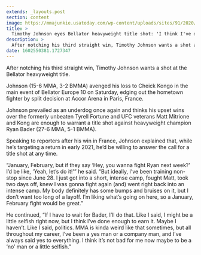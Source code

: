 ```yaml
--- 
extends: _layouts.post 
section: content 
image: https://mmajunkie.usatoday.com/wp-content/uploads/sites/91/2020/10/bellator-paris-timothy-johnson.jpg?w=1000&h=576&crop=1 
title: > 
  Timothy Johnson eyes Bellator heavyweight title shot: 'I think I've done enough to earn it' 
description: > 
  After notching his third straight win, Timothy Johnson wants a shot at the Bellator heavyweight title.Speaking to reporters after his win in France, Johnson explained that, while he’s targeting a return in early 2021, he’d be willing to answer the call for a title shot at any time.Like I said, I might be a little selfish right now, but I think I’ve done enough to earn it.MMA is kinda weird like that sometimes, but all throughout my career, I’ve been a yes man or a company man, and I’ve always said yes to everything.I think it’s not bad for me now maybe to be a ‘no’ man or a little selfish.” 
date: 1602550381.1727347 
--- 
```

After notching his third straight win, Timothy Johnson wants a shot at the Bellator heavyweight title.

Johnson (15-6 MMA, 3-2 BMMA) avenged his loss to Cheick Kongo in the main event of Bellator Europe 10 on Saturday, edging out the hometown fighter by split decision at Accor Arena in Paris, France.

Johnson prevailed as an underdog once again and thinks his upset wins over the formerly unbeaten Tyrell Fortune and UFC veterans Matt Mitrione and Kong are enough to warrant a title shot against heavyweight champion Ryan Bader (27-6 MMA, 5-1 BMMA).

Speaking to reporters after his win in France, Johnson explained that, while he’s targeting a return in early 2021, he’d be willing to answer the call for a title shot at any time.

“January, February, but if they say ‘Hey, you wanna fight Ryan next week?’ I’d be like, ‘Yeah, let’s do it!'” he said. “But ideally, I’ve been training non-stop since June 28. I just got into a short, intense camp, fought Matt, took two days off, knew I was gonna fight again (and) went right back into an intense camp. My body definitely has some bumps and bruises on it, but I don’t want too long of a layoff. I’m liking what’s going on here, so a January, February fight would be great.”

He continued, “If I have to wait for Bader, I’ll do that. Like I said, I might be a little selfish right now, but I think I’ve done enough to earn it. Maybe I haven’t. Like I said, politics. MMA is kinda weird like that sometimes, but all throughout my career, I’ve been a yes man or a company man, and I’ve always said yes to everything. I think it’s not bad for me now maybe to be a ‘no’ man or a little selfish.”